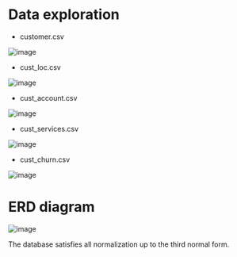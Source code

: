 # Data exploration
- customer.csv

![image](https://user-images.githubusercontent.com/77529445/174257963-a73f86cd-ff43-4d58-b2e0-354f623f99eb.png)

- cust_loc.csv

![image](https://user-images.githubusercontent.com/77529445/174258132-e21045bf-ab17-4592-b79d-87f771a621c2.png)

- cust_account.csv

![image](https://user-images.githubusercontent.com/77529445/174258220-5c68f30c-f68b-4815-9435-6a0c35e375f2.png)

- cust_services.csv

![image](https://user-images.githubusercontent.com/77529445/174258357-2e611f15-cec7-4baa-b12c-54bef3f43ed0.png)

- cust_churn.csv

![image](https://user-images.githubusercontent.com/77529445/174258435-8ff4b04f-8a8f-4515-9de5-6141ca3dea44.png)

# ERD diagram

![image](https://user-images.githubusercontent.com/77529445/174948366-c3156dae-bb82-4b08-b831-38978e81a0f2.png)

The database satisfies all normalization up to the third normal form.
